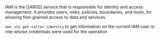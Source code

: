 IAM is the [[AWS]] service that is responsible for identity and access management. It provides users, roles, policies, boundaries, and more, for allowing fine-grained access to data and services.

`aws sts get-caller-identity` to get information on the current IAM user or role whose credentials were used for the operation